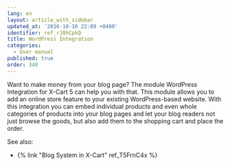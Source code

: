 ```yaml
---
lang: en
layout: article_with_sidebar
updated_at: '2016-10-16 22:09 +0400'
identifier: ref_rJ8hCpkQ
title: WordPress Integration
categories:
  - User manual
published: true
order: 340
---
```



Want to make money from your blog page? The module WordPress Integration for X-Cart 5 can help you with that. This module allows you to add an online store feature to your existing WordPress-based website. With this integration you can embed individual products and even whole categories of products into your blog pages and let your blog readers not just browse the goods, but also add them to the shopping cart and place the order.

See also:

*   {% link "Blog System in X-Cart" ref_T5FrnC4x %}
